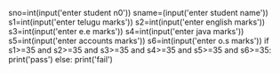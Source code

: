 
sno=int(input('enter student n0'))
sname=(input('enter student name'))
s1=int(input('enter telugu marks'))
s2=int(input('enter english  marks'))
s3=int(input('enter e.e marks'))
s4=int(input('enter java marks'))
s5=int(input('enter accounts marks'))
s6=int(input('enter o.s marks'))
if s1>=35 and s2>=35 and s3>=35 and s4>=35 and s5>=35 and s6>=35:
    print('pass')
else:
    print('fail')
